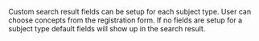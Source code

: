 Custom search result fields can be setup for each subject type. User can choose concepts from the
registration form. If no fields are setup for a subject type default fields will show up in the search result.
